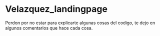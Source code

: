 # Velazquez_landingpage
Perdon por no estar para explicarte algunas cosas del codigo, te dejo en algunos comentarios que hace cada cosa.
